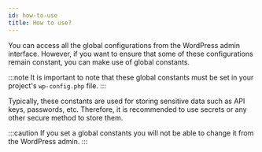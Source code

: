 ```yaml
---
id: how-to-use
title: How to use?
---
```


You can access all the global configurations from the WordPress admin interface. However, if you want to ensure that some of these configurations remain constant, you can make use of global constants. 

:::note
It is important to note that these global constants must be set in your project's `wp-config.php` file.
:::

Typically, these constants are used for storing sensitive data such as API keys, passwords, etc. Therefore, it is recommended to use secrets or any other secure method to store them.

:::caution
If you set a global constants you will not be able to change it from the WordPress admin.
:::
